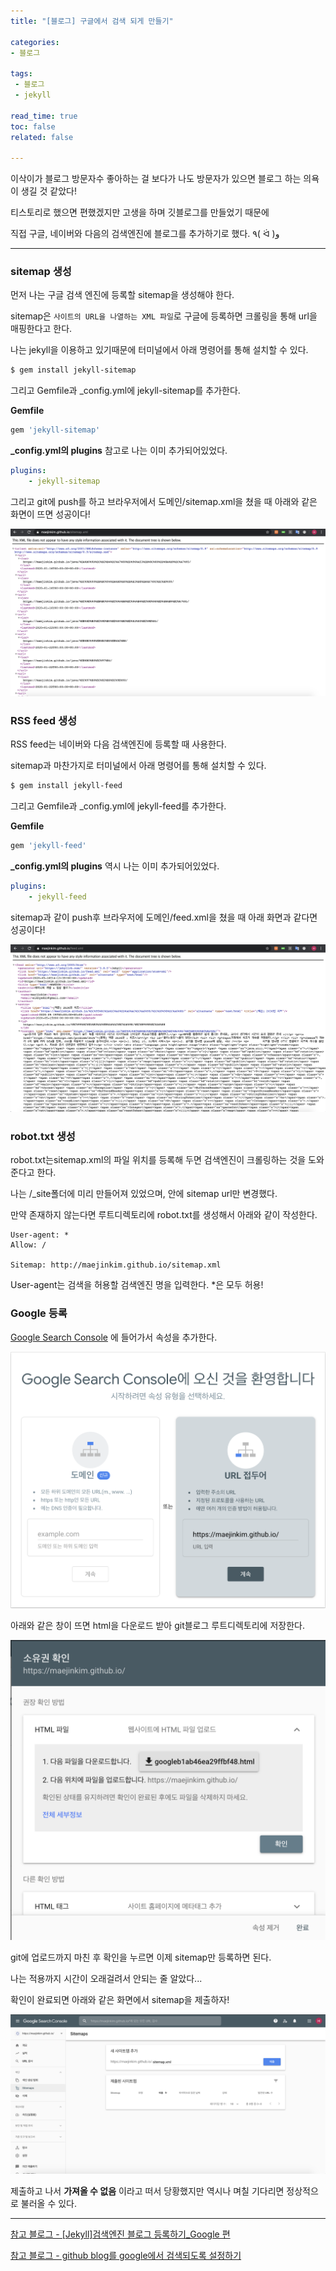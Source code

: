```yaml
---
title: "[블로그] 구글에서 검색 되게 만들기"

categories:
- 블로그

tags: 
 - 블로그
 - jekyll

read_time: true
toc: false
related: false

---
```


이삭이가 블로그 방문자수 좋아하는 걸 보다가 나도 방문자가 있으면  블로그 하는 의욕이 생길 것 같았다!

티스토리로 했으면 편했겠지만 고생을 하며 깃블로그를 만들었기 때문에

직접 구글, 네이버와 다음의 검색엔진에 블로그를 추가하기로 했다.  ٩( ᐛ )و 

------------

### sitemap 생성

먼저 나는 구글 검색 엔진에 등록할 sitemap을 생성해야 한다.

sitemap은 `사이트의 URL을 나열하는 XML 파일`로 구글에 등록하면 크롤링을 통해 url을 매핑한다고 한다.

나는 jekyll을 이용하고 있기때문에 터미널에서 아래 명령어를 통해 설치할 수 있다.

``` bash
$ gem install jekyll-sitemap
```

그리고 Gemfile과 _config.yml에 jekyll-sitemap를 추가한다.

**Gemfile**

``` bash
gem 'jekyll-sitemap'
```

**_config.yml의 plugins** 
참고로 나는 이미 추가되어있었다. 

``` yaml
plugins:
    - jekyll-sitemap
```

그리고 git에 push를 하고 브라우저에서 도메인/sitemap.xml을 쳤을 때 아래와 같은 화면이 뜨면 성공이다!

![Setting-Github Pages](/assets/images/blog_sitemap.png)



### RSS feed 생성

RSS feed는 네이버와 다음 검색엔진에 등록할 때 사용한다. 

sitemap과 마찬가지로 터미널에서 아래 명령어를 통해 설치할 수 있다.

``` bash
$ gem install jekyll-feed
```

그리고 Gemfile과 _config.yml에 jekyll-feed를 추가한다.

**Gemfile**

``` bash
gem 'jekyll-feed'
```

**_config.yml의 plugins** 
역시 나는 이미 추가되어있었다. 

``` yaml
plugins:
    - jekyll-feed
```

sitemap과 같이 push후 브라우저에 도메인/feed.xml을 쳤을 때 아래 화면과 같다면 성공이다!

![Setting-Github Pages](/assets/images/blog_feed.png)



### robot.txt 생성

robot.txt는sitemap.xml의 파일 위치를 등록해 두면  검색엔진이 크롤링하는 것을 도와준다고 한다. 

나는 /_site폴더에 미리 만들어져 있었으며, 안에 sitemap url만 변경했다. 

만약 존재하지 않는다면 루트디렉토리에 robot.txt를 생성해서 아래와 같이 작성한다.

``` 
User-agent: *
Allow: /

Sitemap: http://maejinkim.github.io/sitemap.xml
```

User-agent는 검색을 허용할 검색엔진 명을 입력한다. *은 모두 허용!



### Google 등록

[Google Search Console](https://search.google.com/search-console/welcome?hl=ko) 에 들어가서 속성을 추가한다.

![Setting-Github Pages](/assets/images/blog_google_search.png)

아래와 같은 창이 뜨면 html을 다운로드 받아 git블로그 루트디렉토리에 저장한다.

![Setting-Github Pages](/assets/images/blog_google_html.png)

git에 업로드까지 마친 후 확인을 누르면 이제 sitemap만 등록하면 된다.

나는 적용까지 시간이 오래걸려서 안되는 줄 알았다...

확인이 완료되면 아래와 같은 화면에서 sitemap을 제출하자!

![Setting-Github Pages](/assets/images/blog_google_sitemap.png)

제출하고 나서 **가져올 수 없음** 이라고 떠서 당황했지만 
역시나 며칠 기다리면 정상적으로 불러올 수 있다.

---

[참고 블로그 - [Jekyll]검색엔진 블로그 등록하기_Google 편](http://blog.knowgari.com/enrollSitymap/)

[참고 블로그 - github blog를 google에서 검색되도록 설정하기](http://jinyongjeong.github.io/2017/01/13/blog_make_searched/)

